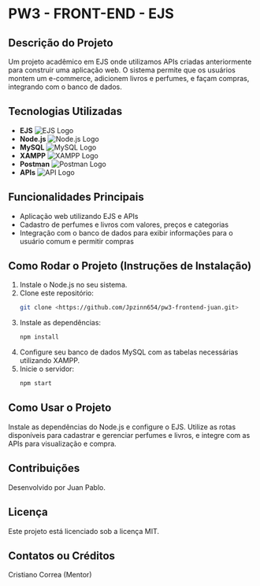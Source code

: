 # PW3 - FRONT-END - EJS

## Descrição do Projeto
Um projeto acadêmico em EJS onde utilizamos APIs criadas anteriormente para construir uma aplicação web. O sistema permite que os usuários montem um e-commerce, adicionem livros e perfumes, e façam compras, integrando com o banco de dados.

## Tecnologias Utilizadas
- **EJS** ![EJS Logo](https://img.shields.io/badge/javascript-%23323330.svg?style=for-the-badge&logo=javascript&logoColor=%23F7DF1E)
- **Node.js** ![Node.js Logo](https://img.shields.io/badge/node.js-6DA55F?style=for-the-badge&logo=node.js&logoColor=white)
- **MySQL** ![MySQL Logo](https://img.shields.io/badge/mysql-4479A1.svg?style=for-the-badge&logo=mysql&logoColor=white)
- **XAMPP** ![XAMPP Logo](https://img.shields.io/badge/apache-%23D42029.svg?style=for-the-badge&logo=apache&logoColor=white)
- **Postman** ![Postman Logo](https://img.shields.io/badge/Postman-FF6C37?style=for-the-badge&logo=postman&logoColor=white)
- **APIs** ![API Logo](https://img.shields.io/badge/javascript-%23323330.svg?style=for-the-badge&logo=javascript&logoColor=%23F7DF1E)

## Funcionalidades Principais
- Aplicação web utilizando EJS e APIs
- Cadastro de perfumes e livros com valores, preços e categorias
- Integração com o banco de dados para exibir informações para o usuário comum e permitir compras

## Como Rodar o Projeto (Instruções de Instalação)
1. Instale o Node.js no seu sistema.
2. Clone este repositório:
   ```sh
   git clone <https://github.com/Jpzinn654/pw3-frontend-juan.git>
   ```
3. Instale as dependências:
   ```sh
   npm install
   ```
4. Configure seu banco de dados MySQL com as tabelas necessárias utilizando XAMPP.
5. Inicie o servidor:
   ```sh
   npm start
   ```

## Como Usar o Projeto
Instale as dependências do Node.js e configure o EJS. Utilize as rotas disponíveis para cadastrar e gerenciar perfumes e livros, e integre com as APIs para visualização e compra.

## Contribuições
Desenvolvido por Juan Pablo.

## Licença
Este projeto está licenciado sob a licença MIT.

## Contatos ou Créditos
Cristiano Correa (Mentor)
